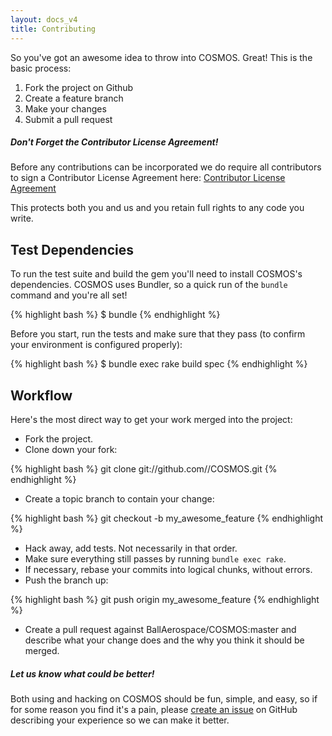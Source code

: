 ```yaml
---
layout: docs_v4
title: Contributing
---
```


So you've got an awesome idea to throw into COSMOS. Great! This is the basic process:

1. Fork the project on Github
1. Create a feature branch
1. Make your changes
1. Submit a pull request

<div class="note">
  <h5>Don't Forget the Contributor License Agreement!</h5>
  <p>
Before any contributions can be incorporated we do require all contributors to sign a Contributor License Agreement here: <a href="https://docs.google.com/forms/d/1ppnHUSXtY1GRTNPIyUaB1OYHbW5Ca67GFMgMRPBG8u0/viewform">Contributor License Agreement</a>

This protects both you and us and you retain full rights to any code you write.

  </p>
</div>

## Test Dependencies

To run the test suite and build the gem you'll need to install COSMOS's
dependencies. COSMOS uses Bundler, so a quick run of the `bundle` command and
you're all set!

{% highlight bash %}
\$ bundle
{% endhighlight %}

Before you start, run the tests and make sure that they pass (to confirm your
environment is configured properly):

{% highlight bash %}
\$ bundle exec rake build spec
{% endhighlight %}

## Workflow

Here's the most direct way to get your work merged into the project:

- Fork the project.
- Clone down your fork:

{% highlight bash %}
git clone git://github.com/<username>/COSMOS.git
{% endhighlight %}

- Create a topic branch to contain your change:

{% highlight bash %}
git checkout -b my_awesome_feature
{% endhighlight %}

- Hack away, add tests. Not necessarily in that order.
- Make sure everything still passes by running `bundle exec rake`.
- If necessary, rebase your commits into logical chunks, without errors.
- Push the branch up:

{% highlight bash %}
git push origin my_awesome_feature
{% endhighlight %}

- Create a pull request against BallAerospace/COSMOS:master and describe what your
  change does and the why you think it should be merged.

<div class="note">
  <h5>Let us know what could be better!</h5>
  <p>
    Both using and hacking on COSMOS should be fun, simple, and easy, so if for
    some reason you find it's a pain, please <a
    href="{{ site.repository }}/issues/new">create an issue</a> on
    GitHub describing your experience so we can make it better.
  </p>
</div>
